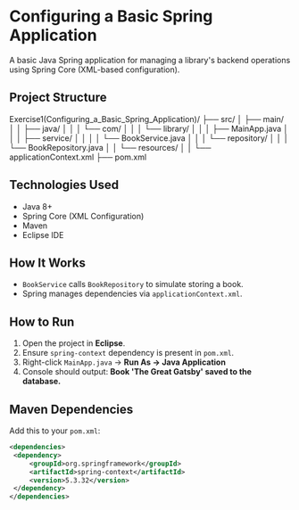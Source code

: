 # Configuring a Basic Spring Application

A basic Java Spring application for managing a library's backend operations using Spring Core (XML-based configuration).

## Project Structure

Exercise1(Configuring_a_Basic_Spring_Application)/
├── src/
│ ├── main/
│ │ ├── java/
│ │ │ └── com/
│ │ │ └── library/
│ │ │ ├── MainApp.java
│ │ │ ├── service/
│ │ │ │ └── BookService.java
│ │ │ └── repository/
│ │ │ └── BookRepository.java
│ │ └── resources/
│ │ └── applicationContext.xml
├── pom.xml


## Technologies Used

- Java 8+
- Spring Core (XML Configuration)
- Maven
- Eclipse IDE

## How It Works

- `BookService` calls `BookRepository` to simulate storing a book.
- Spring manages dependencies via `applicationContext.xml`.

## How to Run

1. Open the project in **Eclipse**.
2. Ensure `spring-context` dependency is present in `pom.xml`.
3. Right-click `MainApp.java` → **Run As → Java Application**
4. Console should output:
   **Book 'The Great Gatsby' saved to the database.**

## Maven Dependencies

Add this to your `pom.xml`:

```xml
<dependencies>
 <dependency>
     <groupId>org.springframework</groupId>
     <artifactId>spring-context</artifactId>
     <version>5.3.32</version>
 </dependency>
</dependencies>


